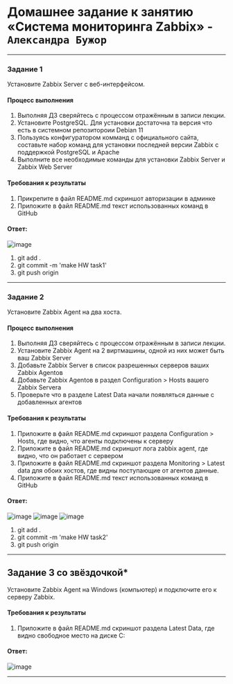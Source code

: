 # Домашнее задание к занятию «Система мониторинга Zabbix» - `Александра Бужор`
---

### Задание 1 

Установите Zabbix Server с веб-интерфейсом.

#### Процесс выполнения
1. Выполняя ДЗ сверяйтесь с процессом отражённым в записи лекции.
2. Установите PostgreSQL. Для установки достаточна та версия что есть в системном репозитороии Debian 11
3. Пользуясь конфигуратором комманд с официального сайта, составьте набор команд для установки последней версии Zabbix с поддержкой PostgreSQL и Apache
4. Выполните все необходимые команды для установки Zabbix Server и Zabbix Web Server

#### Требования к результаты 
1. Прикрепите в файл README.md скриншот авторизации в админке
2. Приложите в файл README.md текст использованных команд в GitHub

#### Ответ:
![image](https://github.com/user-attachments/assets/364ed17a-37d3-4994-a2ff-982fd8920bf3)

1. git add .
2. git commit -m 'make HW task1'
3. git push origin

---

### Задание 2 

Установите Zabbix Agent на два хоста.

#### Процесс выполнения
1. Выполняя ДЗ сверяйтесь с процессом отражённым в записи лекции.
2. Установите Zabbix Agent на 2 виртмашины, одной из них может быть ваш Zabbix Server
3. Добавьте Zabbix Server в список разрешенных серверов ваших Zabbix Agentов
4. Добавьте Zabbix Agentов в раздел Configuration > Hosts вашего Zabbix Servera
5. Проверьте что в разделе Latest Data начали появляться данные с добавленных агентов

#### Требования к результаты 
1. Приложите в файл README.md скриншот раздела Configuration > Hosts, где видно, что агенты подключены к серверу
2. Приложите в файл README.md скриншот лога zabbix agent, где видно, что он работает с сервером
3. Приложите в файл README.md скриншот раздела Monitoring > Latest data для обоих хостов, где видны поступающие от агентов данные.
4. Приложите в файл README.md текст использованных команд в GitHub
#### Ответ:
![image](https://github.com/user-attachments/assets/fe48b364-ef03-4fd2-bf72-efd6e5f09f35)
![image](https://github.com/user-attachments/assets/284cbff9-406f-421b-8fb8-ae35d718f738)
![image](https://github.com/user-attachments/assets/a19e22c7-05a5-4345-be2e-c0e3752b7850)

1. git add .
2. git commit -m 'make HW task2'
3. git push origin

---
## Задание 3 со звёздочкой*
Установите Zabbix Agent на Windows (компьютер) и подключите его к серверу Zabbix.

#### Требования к результаты 
1. Приложите в файл README.md скриншот раздела Latest Data, где видно свободное место на диске C:
#### Ответ:
![image](https://github.com/user-attachments/assets/2799501d-4a7f-4948-8960-9ff8226a95a1)

--- 

